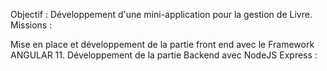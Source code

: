 Objectif : Développement d'une mini-application pour la gestion de Livre. 
Missions :

Mise en place et développement de la partie front end avec le Framework ANGULAR 11.
Développement de la partie Backend avec NodeJS Express :
